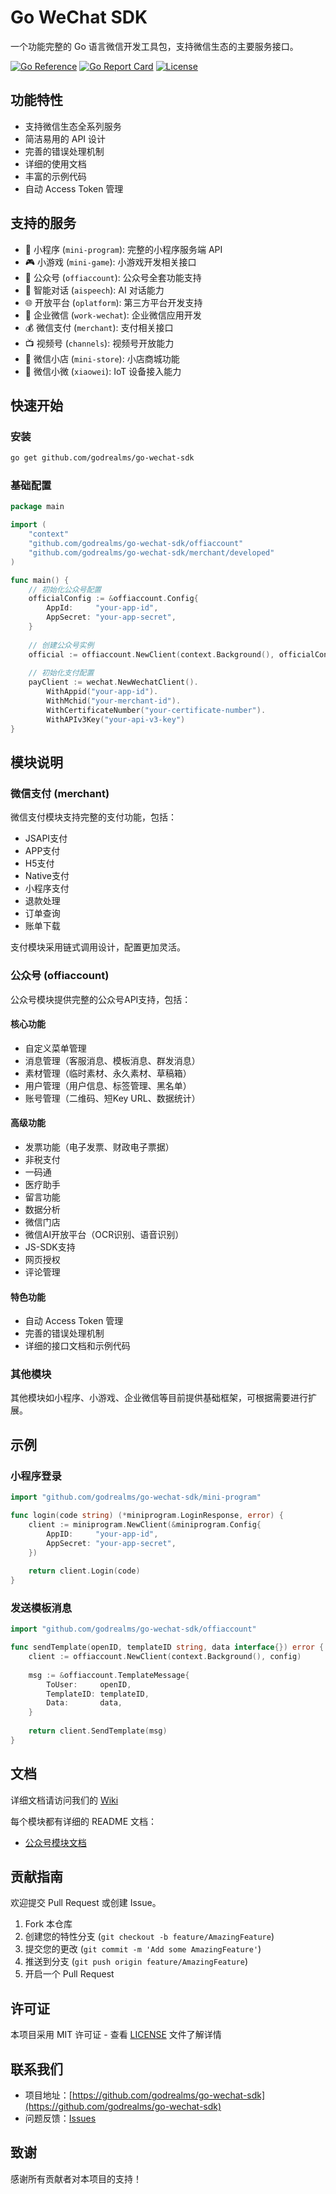 # Go WeChat SDK

一个功能完整的 Go 语言微信开发工具包，支持微信生态的主要服务接口。

[![Go Reference](https://pkg.go.dev/badge/github.com/godrealms/go-wechat-sdk.svg)](https://pkg.go.dev/github.com/godrealms/go-wechat-sdk)
[![Go Report Card](https://goreportcard.com/badge/github.com/godrealms/go-wechat-sdk)](https://goreportcard.com/report/github.com/godrealms/go-wechat-sdk)
[![License](https://img.shields.io/github/license/godrealms/go-wechat-sdk)](LICENSE)

## 功能特性

- 支持微信生态全系列服务
- 简洁易用的 API 设计
- 完善的错误处理机制
- 详细的使用文档
- 丰富的示例代码
- 自动 Access Token 管理

## 支持的服务

- 📱 小程序 (`mini-program`): 完整的小程序服务端 API
- 🎮 小游戏 (`mini-game`): 小游戏开发相关接口
- 📢 公众号 (`offiaccount`): 公众号全套功能支持
- 🤖 智能对话 (`aispeech`): AI 对话能力
- 🌐 开放平台 (`oplatform`): 第三方平台开发支持
- 💼 企业微信 (`work-wechat`): 企业微信应用开发
- 💰 微信支付 (`merchant`): 支付相关接口
- 📺 视频号 (`channels`): 视频号开放能力
- 🏪 微信小店 (`mini-store`): 小店商城功能
- 🤖 微信小微 (`xiaowei`): IoT 设备接入能力

## 快速开始

### 安装

```bash
go get github.com/godrealms/go-wechat-sdk
```

### 基础配置

```go
package main

import (
    "context"
    "github.com/godrealms/go-wechat-sdk/offiaccount"
    "github.com/godrealms/go-wechat-sdk/merchant/developed"
)

func main() {
    // 初始化公众号配置
    officialConfig := &offiaccount.Config{
        AppId:     "your-app-id",
        AppSecret: "your-app-secret",
    }
    
    // 创建公众号实例
    official := offiaccount.NewClient(context.Background(), officialConfig)
    
    // 初始化支付配置
    payClient := wechat.NewWechatClient().
        WithAppid("your-app-id").
        WithMchid("your-merchant-id").
        WithCertificateNumber("your-certificate-number").
        WithAPIv3Key("your-api-v3-key")
}
```

## 模块说明

### 微信支付 (merchant)

微信支付模块支持完整的支付功能，包括：
- JSAPI支付
- APP支付
- H5支付
- Native支付
- 小程序支付
- 退款处理
- 订单查询
- 账单下载

支付模块采用链式调用设计，配置更加灵活。

### 公众号 (offiaccount)

公众号模块提供完整的公众号API支持，包括：

#### 核心功能
- 自定义菜单管理
- 消息管理（客服消息、模板消息、群发消息）
- 素材管理（临时素材、永久素材、草稿箱）
- 用户管理（用户信息、标签管理、黑名单）
- 账号管理（二维码、短Key URL、数据统计）

#### 高级功能
- 发票功能（电子发票、财政电子票据）
- 非税支付
- 一码通
- 医疗助手
- 留言功能
- 数据分析
- 微信门店
- 微信AI开放平台（OCR识别、语音识别）
- JS-SDK支持
- 网页授权
- 评论管理

#### 特色功能
- 自动 Access Token 管理
- 完善的错误处理机制
- 详细的接口文档和示例代码

### 其他模块

其他模块如小程序、小游戏、企业微信等目前提供基础框架，可根据需要进行扩展。

## 示例

### 小程序登录

```go
import "github.com/godrealms/go-wechat-sdk/mini-program"

func login(code string) (*miniprogram.LoginResponse, error) {
    client := miniprogram.NewClient(&miniprogram.Config{
        AppID:     "your-app-id",
        AppSecret: "your-app-secret",
    })
    
    return client.Login(code)
}
```

### 发送模板消息

```go
import "github.com/godrealms/go-wechat-sdk/offiaccount"

func sendTemplate(openID, templateID string, data interface{}) error {
    client := offiaccount.NewClient(context.Background(), config)
    
    msg := &offiaccount.TemplateMessage{
        ToUser:     openID,
        TemplateID: templateID,
        Data:       data,
    }
    
    return client.SendTemplate(msg)
}
```

## 文档

详细文档请访问我们的 [Wiki](https://github.com/godrealms/go-wechat-sdk/wiki)

每个模块都有详细的 README 文档：
- [公众号模块文档](offiaccount/README.md)

## 贡献指南

欢迎提交 Pull Request 或创建 Issue。

1. Fork 本仓库
2. 创建您的特性分支 (`git checkout -b feature/AmazingFeature`)
3. 提交您的更改 (`git commit -m 'Add some AmazingFeature'`)
4. 推送到分支 (`git push origin feature/AmazingFeature`)
5. 开启一个 Pull Request

## 许可证

本项目采用 MIT 许可证 - 查看 [LICENSE](LICENSE) 文件了解详情

## 联系我们

- 项目地址：[https://github.com/godrealms/go-wechat-sdk](https://github.com/godrealms/go-wechat-sdk)
- 问题反馈：[Issues](https://github.com/godrealms/go-wechat-sdk/issues)

## 致谢

感谢所有贡献者对本项目的支持！
